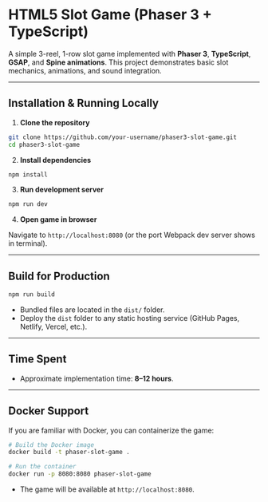 # HTML5 Slot Game (Phaser 3 + TypeScript)

A simple 3-reel, 1-row slot game implemented with **Phaser 3**, **TypeScript**, **GSAP**, and **Spine animations**. This project demonstrates basic slot mechanics, animations, and sound integration.

---

## Installation & Running Locally

1. **Clone the repository**

```bash
git clone https://github.com/your-username/phaser3-slot-game.git
cd phaser3-slot-game
```

2. **Install dependencies**

```bash
npm install
```

3. **Run development server**

```bash
npm run dev
```

4. **Open game in browser**

Navigate to `http://localhost:8080` (or the port Webpack dev server shows in terminal).

---

## Build for Production

```bash
npm run build
```

- Bundled files are located in the `dist/` folder.
- Deploy the `dist` folder to any static hosting service (GitHub Pages, Netlify, Vercel, etc.).

---

## Time Spent

- Approximate implementation time: **8–12 hours**.

---

## Docker Support

If you are familiar with Docker, you can containerize the game:

```bash
# Build the Docker image
docker build -t phaser-slot-game .

# Run the container
docker run -p 8080:8080 phaser-slot-game
```

- The game will be available at `http://localhost:8080`.
